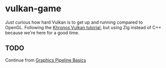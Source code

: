 # vulkan-game
Just curious how hard Vulkan is to get up and running compared to OpenGL.
Following the [Khronos Vulkan tutorial](https://docs.vulkan.org/tutorial/latest/00_Introduction.html), but using Zig instead of C++ because we're here for a good time.

## TODO
Continue from [Graphics Pipeline Basics](https://docs.vulkan.org/tutorial/latest/03_Drawing_a_triangle/02_Graphics_pipeline_basics/00_Introduction.html)
